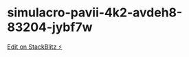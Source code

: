 # simulacro-pavii-4k2-avdeh8-83204-jybf7w

[Edit on StackBlitz ⚡️](https://stackblitz.com/edit/simulacro-pavii-4k2-avdeh8-83204-jybf7w)
